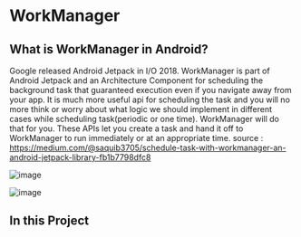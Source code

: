 # WorkManager

## What is WorkManager in Android?

Google released Android Jetpack in I/O 2018. WorkManager is part of Android Jetpack and an Architecture Component 
for scheduling the background task that guaranteed execution even if you navigate away from your app. 
It is much more useful api for scheduling the task and you will no more think or worry about what logic 
we should implement in different cases while scheduling task(periodic or one time).
WorkManager will do that for you. These APIs let you create a task and hand it off to WorkManager 
to run immediately or at an appropriate time.
source : https://medium.com/@saquib3705/schedule-task-with-workmanager-an-android-jetpack-library-fb1b7798dfc8

![image](https://user-images.githubusercontent.com/53125879/79498728-a1aa9600-7fde-11ea-8e61-e0b2d8c3479f.png)

![image](https://user-images.githubusercontent.com/53125879/79498789-b71fc000-7fde-11ea-8887-6ea51d55d828.png)

## In this Project


